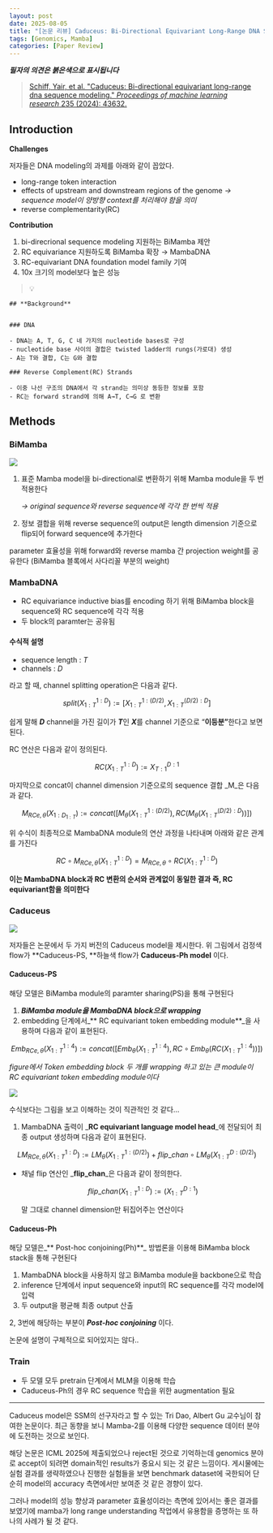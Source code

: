 ```yaml
---
layout: post
date: 2025-08-05
title: "[논문 리뷰] Caduceus: Bi-Directional Equivariant Long-Range DNA Sequence Modeling"
tags: [Genomics, Mamba]
categories: [Paper Review]
---
```


<span class="notion-red">_**필자의 의견은 붉은색으로 표시됩니다**_</span>


> [Schiff, Yair, et al. "Caduceus: Bi-directional equivariant long-range dna sequence modeling." ](https://pmc.ncbi.nlm.nih.gov/articles/PMC12189541/)[_Proceedings of machine learning research_](https://pmc.ncbi.nlm.nih.gov/articles/PMC12189541/)[ 235 (2024): 43632.](https://pmc.ncbi.nlm.nih.gov/articles/PMC12189541/)



## Introduction


**Challenges**


저자들은 DNA modeling의 과제를 아래와 같이 꼽았다.

- long-range token interaction
- effects of upstream and downstream regions of the genome 
_→ sequence model이 양방향 context를 처리해야 함을 의미_
- reverse complementarity(RC)

**Contribution**

1. bi-direcrional sequence modeling 지원하는 BiMamba 제안
1. RC equivariance 지원하도록 BiMamba 확장 → MambaDNA
1. RC-equivariant DNA foundation model family 기여
1. 10x 크기의 model보다 높은 성능

> 💡 


	## **Background**


	### DNA

	- DNA는 A, T, G, C 네 가지의 nucleotide bases로 구성
	- nucleotide base 사이의 결합은 twisted ladder의 rungs(가로대) 생성
	- A는 T와 결합, C는 G와 결합

	### Reverse Complement(RC) Strands

	- 이중 나선 구조의 DNA에서 각 strand는 의미상 동등한 정보를 포함
	- RC는 forward strand에 의해 A→T, C→G 로 변환


## Methods



### BiMamba


![](https://prod-files-secure.s3.us-west-2.amazonaws.com/542b861c-36a8-4051-84e5-8804b6728dba/2c247d59-7815-4980-99f0-8f0d21f445a7/image.png?X-Amz-Algorithm=AWS4-HMAC-SHA256&X-Amz-Content-Sha256=UNSIGNED-PAYLOAD&X-Amz-Credential=ASIAZI2LB4667HEXFL5D%2F20251009%2Fus-west-2%2Fs3%2Faws4_request&X-Amz-Date=20251009T190128Z&X-Amz-Expires=3600&X-Amz-Security-Token=IQoJb3JpZ2luX2VjEEMaCXVzLXdlc3QtMiJGMEQCIAZ0aN%2FPUlvWdDZDabm2aFwhDefkGLPAlEg7SNO6lXwiAiBsGaLxkoW62c7I4JBOTGaI9%2BwG3GW%2FHiPw1gqfiG0cYiqIBAjc%2F%2F%2F%2F%2F%2F%2F%2F%2F%2F8BEAAaDDYzNzQyMzE4MzgwNSIMnhG88sBnAT1VbClUKtwDZxEiM3mr6D7OFVoberkO6miUAVPnIkylzwOfbJGb6Ghet%2FdHfo5MY5T2yFbP2VMTCXetRXhqFPeFabuzu8akSFcTAb2a7Bzv3ysWkdN1PLDwpnq6So3IvoUIkr4IM5EiK%2FGD%2BjyqDMUXRGGXd%2B3jTEfXBlX2GI8E68aUwfCKY%2B9SGHJ0htePR61k%2FhidCxt5jSCve6vM07M8abIG8iXoVFS0RJdjTymMiLIneA4YD9T8e3Ax3%2BNVzyGD8RiutSaKtlpFnMIgQ1iTbwz5Qxn3rggKzI5py9grwGdVw9ed2BgDIAsWyqgZpDDkcs1rEuH%2FaiJrgUGAplplU6Lol57gCYNRhJnRkDAMtyr9%2Bmb86%2B0uG1Hz86OoQKhb6mK4ZE3EjTwcI%2Fak%2BI7HAbepqGSbw9MgwA8k6Qn%2Bcr9Oq8tdH5fro1uTdPadYlWSjn0esuXAvOrv3eEA6HKEL3%2B%2BSyWxD23b6wD%2FbvQ0DQRtjVehmQTylL2CDubGiEPenYMjlQPZOkI8fp%2BW%2B65vrW1xfoBrpfDW0x4d0pGpRBPn8enlWO16VYYMOpw%2FfMoC%2FPm2WGr4WgXLYk%2FICpMj5c78l3VLPtXiwbzNG%2FbyQXc06Iy4sazeOiAHTpALND8yGrcwloOgxwY6pgEmGUyvspqgE9D4lTq4s9B7jrrjSpHdnGEJwy9Wo3woPUVlUvD2x800Nh4tX9rpD7YjglNJX3pJM9JiiJqnLW%2FyPr8Ef18J9SDauVjTnVTt4IImmyQA0X1zwbW%2B1tOnVzBthyFOaP85IWJgMv%2BFISUMjhbWaO%2Bun%2FR5If9AUuNeIGhMc3eAe%2FcnSVl%2FqhXS%2BYU6SFrCcr%2F2semc9DX1bWavfa%2FddXLp&X-Amz-Signature=f739c7ffed55c4eeb38f94270e47c9ceb546226e74f994c1edcef543beb7f894&X-Amz-SignedHeaders=host&x-amz-checksum-mode=ENABLED&x-id=GetObject)

1. 표준 Mamba model을 bi-directional로 변환하기 위해 Mamba module을 두 번 적용한다

	_→ original sequence와 reverse sequence에 각각 한 번씩 적용_

1. 정보 결합을 위해 reverse sequence의 output은 length dimension 기준으로 flip되어 forward sequence에 추가한다

parameter 효율성을 위해 forward와 reverse mamba 간 projection weight를 공유한다 (BiMamba 블록에서 사다리꼴 부분의 weight)



### MambaDNA

- RC equivariance inductive bias를 encoding 하기 위해 BiMamba block을 sequence와 RC sequence에 각각 적용
- 두 block의 paramter는 공유됨


#### 수식적 설명

- sequence length : _T_
- channels : _D_

라고 할 때,  channel splitting operation은 다음과 같다.


$$
split(X^{1:D}_{1:T}):=[X^{1:(D/2)}_{1:T},X^{(D/2):D}_{1:T}]
$$


<span class="notion-red">쉽게 말해 </span><span class="notion-red">_**D**_</span><span class="notion-red"> channel을 가진 길이가 </span><span class="notion-red">_**T**_</span><span class="notion-red">인 </span><span class="notion-red">_**X**_</span><span class="notion-red">를 channel 기준으로 “</span><span class="notion-red">**이등분”**</span><span class="notion-red">한다고 보면 된다.</span>


RC 연산은 다음과 같이 정의된다.


$$
RC(X^{1:D}_{1:T}):=X^{D:1}_{T:1}
$$


마지막으로 concat이 channel dimension 기준으로의 sequence 결합 _M_은 다음과 같다.


$$
M_{RCe,\theta}(X_{1:D_{1:T}}):=concat([M_{\theta}(X^{1:(D/2)}_{1:T}),RC(M_{\theta}(X^{(D/2):D}_{1:T}))])
$$


위 수식이 최종적으로 MambaDNA module의 연산 과정을 나타내며 아래와 같은 관계를 가진다


$$
RC\circ M_{RCe,\theta}(X^{1:D}_{1:T}) = M_{RCe,\theta} \circ RC(X^{1:D}_{1:T})
$$


**이는 MambaDNA block과 RC 변환의 순서와 관계없이 동일한 결과 즉, RC equivariant함을 의미한다**



### Caduceus


![](https://prod-files-secure.s3.us-west-2.amazonaws.com/542b861c-36a8-4051-84e5-8804b6728dba/f94a60d7-8145-473b-aef9-7c68d3ec604a/image.png?X-Amz-Algorithm=AWS4-HMAC-SHA256&X-Amz-Content-Sha256=UNSIGNED-PAYLOAD&X-Amz-Credential=ASIAZI2LB4667HEXFL5D%2F20251009%2Fus-west-2%2Fs3%2Faws4_request&X-Amz-Date=20251009T190128Z&X-Amz-Expires=3600&X-Amz-Security-Token=IQoJb3JpZ2luX2VjEEMaCXVzLXdlc3QtMiJGMEQCIAZ0aN%2FPUlvWdDZDabm2aFwhDefkGLPAlEg7SNO6lXwiAiBsGaLxkoW62c7I4JBOTGaI9%2BwG3GW%2FHiPw1gqfiG0cYiqIBAjc%2F%2F%2F%2F%2F%2F%2F%2F%2F%2F8BEAAaDDYzNzQyMzE4MzgwNSIMnhG88sBnAT1VbClUKtwDZxEiM3mr6D7OFVoberkO6miUAVPnIkylzwOfbJGb6Ghet%2FdHfo5MY5T2yFbP2VMTCXetRXhqFPeFabuzu8akSFcTAb2a7Bzv3ysWkdN1PLDwpnq6So3IvoUIkr4IM5EiK%2FGD%2BjyqDMUXRGGXd%2B3jTEfXBlX2GI8E68aUwfCKY%2B9SGHJ0htePR61k%2FhidCxt5jSCve6vM07M8abIG8iXoVFS0RJdjTymMiLIneA4YD9T8e3Ax3%2BNVzyGD8RiutSaKtlpFnMIgQ1iTbwz5Qxn3rggKzI5py9grwGdVw9ed2BgDIAsWyqgZpDDkcs1rEuH%2FaiJrgUGAplplU6Lol57gCYNRhJnRkDAMtyr9%2Bmb86%2B0uG1Hz86OoQKhb6mK4ZE3EjTwcI%2Fak%2BI7HAbepqGSbw9MgwA8k6Qn%2Bcr9Oq8tdH5fro1uTdPadYlWSjn0esuXAvOrv3eEA6HKEL3%2B%2BSyWxD23b6wD%2FbvQ0DQRtjVehmQTylL2CDubGiEPenYMjlQPZOkI8fp%2BW%2B65vrW1xfoBrpfDW0x4d0pGpRBPn8enlWO16VYYMOpw%2FfMoC%2FPm2WGr4WgXLYk%2FICpMj5c78l3VLPtXiwbzNG%2FbyQXc06Iy4sazeOiAHTpALND8yGrcwloOgxwY6pgEmGUyvspqgE9D4lTq4s9B7jrrjSpHdnGEJwy9Wo3woPUVlUvD2x800Nh4tX9rpD7YjglNJX3pJM9JiiJqnLW%2FyPr8Ef18J9SDauVjTnVTt4IImmyQA0X1zwbW%2B1tOnVzBthyFOaP85IWJgMv%2BFISUMjhbWaO%2Bun%2FR5If9AUuNeIGhMc3eAe%2FcnSVl%2FqhXS%2BYU6SFrCcr%2F2semc9DX1bWavfa%2FddXLp&X-Amz-Signature=3173c9c8c7fd28e4d6aa074ea5c3c05b17eb783fd91fe6b43d6368a99aca5e8b&X-Amz-SignedHeaders=host&x-amz-checksum-mode=ENABLED&x-id=GetObject)


저자들은 논문에서 두 가지 버전의 Caduceus model을 제시한다. 위 그림에서 검정색 flow가 **Caduceus-PS, **하늘색 flow가 **Caduceus-Ph model** 이다.



#### Caduceus-PS


해당 모델은 BiMamba module의 paramter sharing(PS)을 통해 구현된다

1. _**BiMamba module을 MambaDNA block으로 wrapping**_
1. embedding 단계에서_** RC equivariant token embedding module**_을 사용하며 다음과 같이 표현된다.

$$
Emb_{RCe,\theta}(X^{1:4}_{1:T}):=concat([Emb_{\theta}(X^{1:4}_{1:T}),RC \circ Emb_{\theta}(RC(X^{1:4}_{1:T}))])
$$


_figure에서 Token embedding block 두 개를 wrapping 하고 있는 큰 module이 RC equivariant token embedding module이다_


![](https://prod-files-secure.s3.us-west-2.amazonaws.com/542b861c-36a8-4051-84e5-8804b6728dba/b175e4da-71eb-4e91-8c23-a06dabe673c9/image.png?X-Amz-Algorithm=AWS4-HMAC-SHA256&X-Amz-Content-Sha256=UNSIGNED-PAYLOAD&X-Amz-Credential=ASIAZI2LB4667HEXFL5D%2F20251009%2Fus-west-2%2Fs3%2Faws4_request&X-Amz-Date=20251009T190128Z&X-Amz-Expires=3600&X-Amz-Security-Token=IQoJb3JpZ2luX2VjEEMaCXVzLXdlc3QtMiJGMEQCIAZ0aN%2FPUlvWdDZDabm2aFwhDefkGLPAlEg7SNO6lXwiAiBsGaLxkoW62c7I4JBOTGaI9%2BwG3GW%2FHiPw1gqfiG0cYiqIBAjc%2F%2F%2F%2F%2F%2F%2F%2F%2F%2F8BEAAaDDYzNzQyMzE4MzgwNSIMnhG88sBnAT1VbClUKtwDZxEiM3mr6D7OFVoberkO6miUAVPnIkylzwOfbJGb6Ghet%2FdHfo5MY5T2yFbP2VMTCXetRXhqFPeFabuzu8akSFcTAb2a7Bzv3ysWkdN1PLDwpnq6So3IvoUIkr4IM5EiK%2FGD%2BjyqDMUXRGGXd%2B3jTEfXBlX2GI8E68aUwfCKY%2B9SGHJ0htePR61k%2FhidCxt5jSCve6vM07M8abIG8iXoVFS0RJdjTymMiLIneA4YD9T8e3Ax3%2BNVzyGD8RiutSaKtlpFnMIgQ1iTbwz5Qxn3rggKzI5py9grwGdVw9ed2BgDIAsWyqgZpDDkcs1rEuH%2FaiJrgUGAplplU6Lol57gCYNRhJnRkDAMtyr9%2Bmb86%2B0uG1Hz86OoQKhb6mK4ZE3EjTwcI%2Fak%2BI7HAbepqGSbw9MgwA8k6Qn%2Bcr9Oq8tdH5fro1uTdPadYlWSjn0esuXAvOrv3eEA6HKEL3%2B%2BSyWxD23b6wD%2FbvQ0DQRtjVehmQTylL2CDubGiEPenYMjlQPZOkI8fp%2BW%2B65vrW1xfoBrpfDW0x4d0pGpRBPn8enlWO16VYYMOpw%2FfMoC%2FPm2WGr4WgXLYk%2FICpMj5c78l3VLPtXiwbzNG%2FbyQXc06Iy4sazeOiAHTpALND8yGrcwloOgxwY6pgEmGUyvspqgE9D4lTq4s9B7jrrjSpHdnGEJwy9Wo3woPUVlUvD2x800Nh4tX9rpD7YjglNJX3pJM9JiiJqnLW%2FyPr8Ef18J9SDauVjTnVTt4IImmyQA0X1zwbW%2B1tOnVzBthyFOaP85IWJgMv%2BFISUMjhbWaO%2Bun%2FR5If9AUuNeIGhMc3eAe%2FcnSVl%2FqhXS%2BYU6SFrCcr%2F2semc9DX1bWavfa%2FddXLp&X-Amz-Signature=6271b699acbd712959781c5754dbcb51e03e54d809eb6e7bb002fe28ecaf7469&X-Amz-SignedHeaders=host&x-amz-checksum-mode=ENABLED&x-id=GetObject)


<span class="notion-red">수식보다는 그림을 보고 이해하는 것이 직관적인 것 같다…</span>

1. MambaDNA 출력이 _**RC equivariant language model head**_에 전달되어 최종 output 생성하며 다음과 같이 표현된다.

$$
LM_{RCe,\theta}(X^{1:D}_{1:T}):= LM_{\theta}(X^{1:(D/2)}_{1:T})+flip\_chan\circ LM_{\theta}(X^{D:(D/2)}_{1:T})
$$

- 채널 flip 연산인 _**flip\_chan**_은 다음과 같이 정의한다.

	$$
	flip\_chan(X^{1:D}_{1:T}):=(X^{D:1}_{1:T})
	$$


	말 그대로 channel dimension만 뒤집어주는 연산이다



#### Caduceus-Ph


해당 모델은_** Post-hoc conjoining(Ph)**_ 방법론을 이용해 BiMamba block stack을 통해 구현된다

1. MambaDNA block을 사용하지 않고 BiMamba module을 backbone으로 학습
1. inference 단계에서 input sequence와 input의 RC sequence를 각각 model에 입력
1. 두 output을 평균해 최종 output 산출

2, 3번에 해당하는 부분이 _**Post-hoc conjoining**_ 이다.


<span class="notion-red">논문에 설명이 구체적으로 되어있지는 않다..</span>



### Train

- 두 모델 모두 pretrain 단계에서 MLM을 이용해 학습
- Caduceus-Ph의 경우 RC sequence 학습을 위한 augmentation 필요

---


<span class="notion-red">Caduceus model은 SSM의 선구자라고 할 수 있는 Tri Dao, Albert Gu 교수님이 참여한 논문이다. 최근 동향을 보니 Mamba-2를 이용해 다양한 sequence 데이터 분야에 도전하는 것으로 보인다.</span>


<span class="notion-red">해당 논문은 ICML 2025에 제출되었으나 reject된 것으로 기억하는데 genomics 분야로 accept이 되려면 domain적인 results가 중요시 되는 것 같은 느낌이다. 게시물에는 실험 결과를 생략하였으나 진행한 실험들을 보면 benchmark dataset에 국한되어 단순히 model의 accuracy 측면에서만 보여준 것 같은 경향이 있다.</span>


<span class="notion-red">그러나 model의 성능 향상과 parameter 효율성이라는 측면에 있어서는 좋은 결과를 보였기에 mamba가 long range understanding 작업에서 유용함을 증명하는 또 하나의 사례가 될 것 같다.</span>

